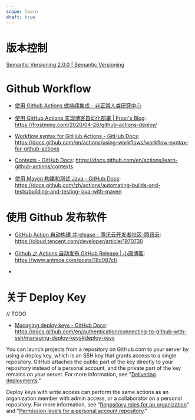```yaml
---
scope: learn
draft: true
---
```

# 版本控制

[Semantic Versioning 2.0.0 | Semantic Versioning](https://semver.org/)

# Github Workflow
- [使用 Github Actions 做持续集成 - 非正常人类研究中心](https://jiangbao.github.io/%E4%BD%BF%E7%94%A8githubactions%E5%81%9A%E6%8C%81%E7%BB%AD%E9%9B%86%E6%88%90/)

- [使用 GitHub Actions 实现博客自动化部署 | Frost's Blog](https://frostming.com/2020/04-26/github-actions-deploy/): https://frostming.com/2020/04-26/github-actions-deploy/

- [Workflow syntax for GitHub Actions - GitHub Docs](https://docs.github.com/en/actions/using-workflows/workflow-syntax-for-github-actions): https://docs.github.com/en/actions/using-workflows/workflow-syntax-for-github-actions

- [Contexts - GitHub Docs](https://docs.github.com/en/actions/learn-github-actions/contexts): <https://docs.github.com/en/actions/learn-github-actions/contexts>

- [使用 Maven 构建和测试 Java - GitHub Docs](https://docs.github.com/zh/actions/automating-builds-and-tests/building-and-testing-java-with-maven): <https://docs.github.com/zh/actions/automating-builds-and-tests/building-and-testing-java-with-maven>

# 使用 Github 发布软件

- [GitHub Action 自动构建 并release - 腾讯云开发者社区-腾讯云](https://cloud.tencent.com/developer/article/1970730): <https://cloud.tencent.com/developer/article/1970730>

- [Github 之 Actions 自动发布 GitHub Release | 小康博客](https://www.antmoe.com/posts/18c087cf/): <https://www.antmoe.com/posts/18c087cf/>
- 
# 关于 Deploy Key

// TODO

- [Managing deploy keys - GitHub Docs](https://docs.github.com/en/authentication/connecting-to-github-with-ssh/managing-deploy-keys#deploy-keys): <https://docs.github.com/en/authentication/connecting-to-github-with-ssh/managing-deploy-keys#deploy-keys>

You can launch projects from a repository on GitHub.com to your server by using a deploy key, which is an SSH key that grants access to a single repository. GitHub attaches the public part of the key directly to your repository instead of a personal account, and the private part of the key remains on your server. For more information, see "[Delivering deployments](https://docs.github.com/en/rest/guides/delivering-deployments)."

Deploy keys with write access can perform the same actions as an organization member with admin access, or a collaborator on a personal repository. For more information, see "[Repository roles for an organization](https://docs.github.com/en/organizations/managing-user-access-to-your-organizations-repositories/repository-roles-for-an-organization)" and "[Permission levels for a personal account repository](https://docs.github.com/en/account-and-profile/setting-up-and-managing-your-personal-account-on-github/managing-personal-account-settings/permission-levels-for-a-personal-account-repository)."